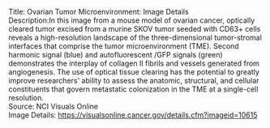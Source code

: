 Title: Ovarian Tumor Microenvironment: Image Details\
Description:In this image from a mouse model of ovarian cancer, optically cleared tumor excised from a murine SKOV tumor seeded with CD63+ cells reveals a high-resolution landscape of the three-dimensional tumor-stromal interfaces that comprise the tumor microenvironment (TME). Second harmonic signal (blue) and autofluorescent /GFP signals (green) demonstrates the interplay of collagen II fibrils and vessels generated from angiogenesis. The use of optical tissue clearing has the potential to greatly improve researchers' ability to assess the anatomic, structural, and cellular constituents that govern metastatic colonization in the TME at a single-cell resolution.\
Source: NCI Visuals Online\
Image Details: https://visualsonline.cancer.gov/details.cfm?imageid=10615